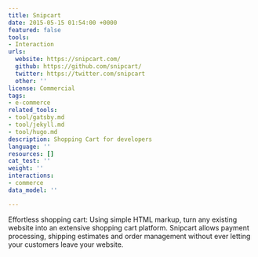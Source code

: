 ```yaml
---
title: Snipcart
date: 2015-05-15 01:54:00 +0000
featured: false
tools:
- Interaction
urls:
  website: https://snipcart.com/
  github: https://github.com/snipcart/
  twitter: https://twitter.com/snipcart
  other: ''
license: Commercial
tags:
- e-commerce
related_tools:
- tool/gatsby.md
- tool/jekyll.md
- tool/hugo.md
description: Shopping Cart for developers
language: ''
resources: []
cat_test: ''
weight: ''
interactions:
- commerce
data_model: ''

---
```

Effortless shopping cart: Using simple HTML markup, turn any existing website into an extensive shopping cart platform. Snipcart allows payment processing, shipping estimates and order management without ever letting your customers leave your website.